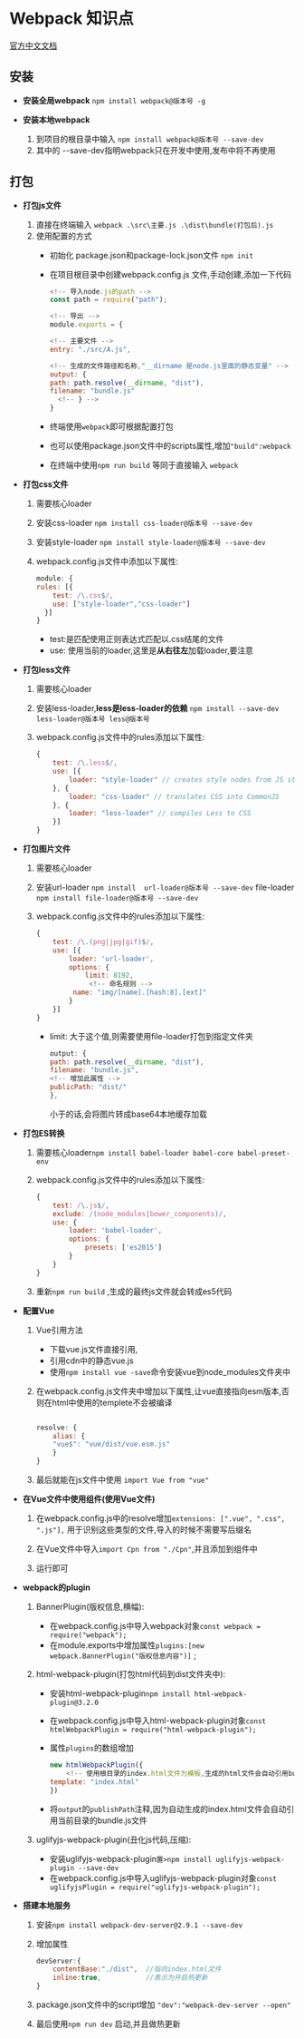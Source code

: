 # Webpack 知识点

[官方中文文档]("https://www.webpackjs.com/")

## 安装

- **安装全局webpack**  `npm install webpack@版本号 -g`

- **安装本地webpack**

  1. 到项目的根目录中输入    `npm install webpack@版本号 --save-dev`
  2. 其中的 --save-dev指明webpack只在开发中使用,发布中将不再使用

## 打包

- **打包js文件**
    1. 直接在终端输入 `webpack .\src\主要.js .\dist\bundle(打包后).js`
    2. 使用配置的方式
        - 初始化 package.json和package-lock.json文件 `npm init`
        - 在项目根目录中创建webpack.config.js 文件,手动创建,添加一下代码

          ```js
          <!-- 导入node.js的path -->
          const path = require("path");

          <!-- 导出 -->
          module.exports = {

          <!-- 主要文件 -->
          entry: "./src/A.js",

          <!-- 生成的文件路径和名称,"__dirname 是node.js里面的静态变量" -->
          output: {
          path: path.resolve(__dirname, "dist"),
          filename: "bundle.js"
            <!-- } -->
          }
          ```

        - 终端使用`webpack`即可根据配置打包
        - 也可以使用package.json文件中的scripts属性,增加`"build":webpack`
        - 在终端中使用`npm run build` 等同于直接输入 `webpack`

- **打包css文件**
    1. 需要核心loader
    2. 安装css-loader `npm install css-loader@版本号 --save-dev`
    3. 安装style-loader `npm install style-loader@版本号 --save-dev`
    4. webpack.config.js文件中添加以下属性:

        ```js
        module: {
        rules: [{
            test: /\.css$/,
            use: ["style-loader","css-loader"]
          }]
       }
        ```

        - test:是匹配使用正则表达式匹配以.css结尾的文件
        - use: 使用当前的loader,这里是**从右往左**加载loader,要注意

- **打包less文件**
    1. 需要核心loader
    2. 安装less-loader,**less是less-loader的依赖**
       `npm install --save-dev less-loader@版本号 less@版本号`
    3. webpack.config.js文件中的rules添加以下属性:

        ```js
        {
            test: /\.less$/,
            use: [{
                loader: "style-loader" // creates style nodes from JS strings
            }, {
                loader: "css-loader" // translates CSS into CommonJS
            }, {
                loader: "less-loader" // compiles Less to CSS
            }]
        }
        ```

- **打包图片文件**
    1. 需要核心loader
    2. 安装url-loader `npm install  url-loader@版本号 --save-dev`
          file-loader `npm install file-loader@版本号 --save-dev`
    3. webpack.config.js文件中的rules添加以下属性:

        ```js
        {
            test: /\.(png|jpg|gif)$/,
            use: [{
                loader: 'url-loader',
                options: {
                    limit: 8192,
                     <!-- 命名规则 -->
                 name: "img/[name].[hash:8].[ext]"
                }
            }]
        }
        ```

        - limit: 大于这个值,则需要使用file-loader打包到指定文件夹

            ```js
            output: {
            path: path.resolve(__dirname, "dist"),
            filename: "bundle.js",
            <!-- 增加此属性 -->
            publicPath: "dist/"
            },
            ```

            小于的话,会将图片转成base64本地缓存加载

- **打包ES转换**
    1. 需要核心loader`npm install babel-loader babel-core babel-preset-env`
    2. webpack.config.js文件中的rules添加以下属性:

        ```js
        {
            test: /\.js$/,
            exclude: /(node_modules|bower_components)/,
            use: {
                loader: 'babel-loader',
                options: {
                    presets: ['es2015']
                }
            }
        }
        ```

    3. 重新`npm run build` ,生成的最终js文件就会转成es5代码

- **配置Vue**
    1. Vue引用方法
        - 下载vue.js文件直接引用,
        - 引用cdn中的静态vue.js
        - 使用`npm install vue -save`命令安装vue到node_modules文件夹中

    2. 在webpack.config.js文件夹中增加以下属性,让vue直接指向esm版本,否则在html中使用的templete不会被编译

        ```js

        resolve: {
            alias: {
            "vue$": "vue/dist/vue.esm.js"
            }
        }
        ```

    3. 最后就能在js文件中使用 `import Vue from "vue"`

- **在Vue文件中使用组件(使用Vue文件)**
    1. 在webpack.config.js中的resolve增加`extensions: [".vue", ".css", ".js"],`
       用于识别这些类型的文件,导入的时候不需要写后缀名

    2. 在Vue文件中导入`import Cpn from "./Cpn"`,并且添加到组件中
    3. 运行即可

- **webpack的plugin**
    1. BannerPlugin(版权信息,横幅):
        - 在webpack.config.js中导入webpack对象`const webpack = require("webpack");`
        - 在module.exports中增加属性`plugins:[new webpack.BannerPlugin("版权信息内容")]` ;

    2. html-webpack-plugin(打包html代码到dist文件夹中):
        - 安装html-webpack-plugin`npm install html-webpack-plugin@3.2.0`
        - 在webpack.config.js中导入html-webpack-plugin对象`const htmlWebpackPlugin = require("html-webpack-plugin");`
        - 属性`plugins`的数组增加

            ```js
            new htmlWebpackPlugin({
                <!-- 使用根目录的index.html文件为模板,生成的html文件会自动引用bundle.js文件 -->
            template: "index.html"
            })
            ```

        - 将`output`的`publishPath`注释,因为自动生成的index.html文件会自动引用当前目录的bundle.js文件

    3. uglifyjs-webpack-plugin(丑化js代码,压缩):
        - 安装uglifyjs-webpack-plugin`置>npm install uglifyjs-webpack-plugin --save-dev`
        - 在webpack.config.js中导入uglifyjs-webpack-plugin对象`const uglifyjsPlugin = require("uglifyjs-webpack-plugin");`

- **搭建本地服务**
    1. 安装`npm install webpack-dev-server@2.9.1 --save-dev`
    2. 增加属性

        ```js
        devServer:{
            contentBase:"./dist",  //指向index.html文件
            inline:true,           //表示为开启热更新
        }
        ```

    3. package.json文件中的script增加 `"dev":"webpack-dev-server --open"`
    4. 最后使用`npm run dev` 启动,并且做热更新
